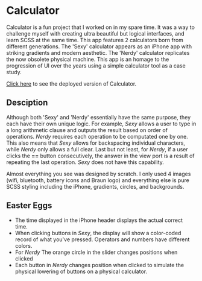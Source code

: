 # Calculator

Calculator is a fun project that I worked on in my spare time. It was a way to challenge myself with creating ultra beautiful but logical interfaces, and learn SCSS at the same time. This app features 2 calculators born from different generations. The 'Sexy' calculator appears as an iPhone app with striking gradients and modern aesthetic. The 'Nerdy' calculator replicates the now obsolete physical machine. This app is an homage to the progression of UI over the years using a simple calculator tool as a case study.

[Click here](https://calcstyle.herokuapp.com/) to see the deployed version of Calculator.

## Desciption
Although both 'Sexy' and 'Nerdy' essentially have the same purpose, they each have their own unique logic. For example, *Sexy* allows a user to type in a long arithmetic clause and outputs the result based on order of operations. *Nerdy* requires each operation to be computated one by one. This also means that *Sexy* allows for backspacing individual characters, while *Nerdy* only allows a full clear. Last but not least, for *Nerdy*, if a user clicks the **==** button consecutively, the answer in the view port is a result of repeating the last operation. *Sexy* does not have this capability.

Almost everything you see was designed by scratch. I only used 4 images (wifi, bluetooth, battery icons and Braun logo) and everything else is pure SCSS styling including the iPhone, gradients, circles, and backgrounds.

## Easter Eggs
* The time displayed in the iPhone header displays the actual correct time.
* When clicking buttons in *Sexy*, the display will show a color-coded record of what you've pressed. Operators and numbers have different colors.
* For *Nerdy* The orange circle in the slider changes positions when clicked
* Each button in *Nerdy* changes position when clicked to simulate the physical lowering of buttons on a physical calculator.
